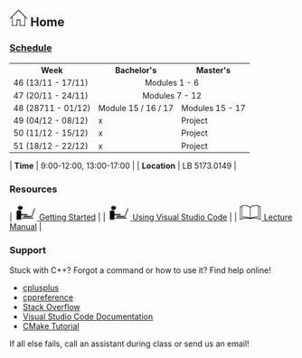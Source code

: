 ## [![Home](img/home.jpg)](https://rugtres.github.io/programming4biologists/) Home

### [Schedule](https://rugtres.github.io/programming4biologists/schedule)

<table>
  <tr>
    <th>Week</th>
    <th>Bachelor's</th>
    <th>Master's</th>
  </tr>
  <tr>
    <td>46 (13/11 - 17/11)</td>
    <td colspan="2" style="text-align:center">Modules 1 - 6</td>
  </tr>
  <tr>
    <td>47 (20/11 - 24/11)</td>
    <td colspan="2" style="text-align:center">Modules 7 - 12</td>
  </tr>
  <tr>
    <td>48 (28711 - 01/12)</td>
    <td>Module 15 / 16 / 17</td>
    <td>Modules 15 - 17</td>
  </tr>
  <tr>
    <td>49 (04/12 - 08/12)</td>
    <td>x</td>
    <td>Project</td>
  </tr>
  <tr>
    <td>50 (11/12 - 15/12)</td>
    <td>x</td>
    <td>Project</td>
  </tr>
  <tr>
    <td>51 (18/12 - 22/12)</td>
    <td>x</td>
    <td>Project</td>
  </tr>
</table>

| **Time** | 9:00-12:00, 13:00-17:00 |
| **Location** |  LB 5173.0149 | 

### Resources

| [![laptop](img/laptop.png) Getting Started](https://rugtres.github.io/programming4biologists/getting-started) | 
| [![laptop](img/laptop.png) Using Visual Studio Code](https://rugtres.github.io/programming4biologists/using-vs-code) | 
| [![book](img/book.png) Lecture Manual](https://raw.githubusercontent.com/rugtres/programming4biologists/gh-pages/Manual/Syllabus_2022_21_11.pdf) |


### Support

Stuck with C++? Forgot a command or how to use it? Find help online!

- [cplusplus](https://www.cplusplus.com/)
- [cppreference](https://en.cppreference.com/w/)
- [Stack Overflow](https://stackoverflow.com/questions/tagged/c%2B%2B)
- [Visual Studio Code Documentation](https://code.visualstudio.com/docs)
- [CMake Tutorial](https://cmake.org/cmake/help/v3.22/guide/tutorial/index.html)

If all else fails, call an assistant during class or send us an email!

